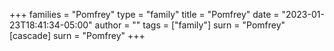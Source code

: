 +++
families = "Pomfrey"
type = "family"
title = "Pomfrey"
date = "2023-01-23T18:41:34-05:00"
author = ""
tags = ["family"]
surn = "Pomfrey"
[cascade]
  surn = "Pomfrey"
+++
